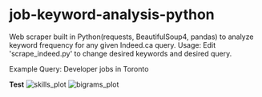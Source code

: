 # job-keyword-analysis-python
Web scraper built in Python(requests, BeautifulSoup4, pandas)  to analyze keyword frequency for any given Indeed.ca query.
Usage: Edit 'scrape_indeed.py' to change desired keywords and desired query.

Example Query: Developer jobs in Toronto

<b>Test</b>
![skills_plot](https://cloud.githubusercontent.com/assets/10667203/9595487/e42af7ce-5034-11e5-8145-b78fba785e5f.png)
![bigrams_plot](https://cloud.githubusercontent.com/assets/10667203/9595488/e42c246e-5034-11e5-835a-aab20f9c30cb.png)

